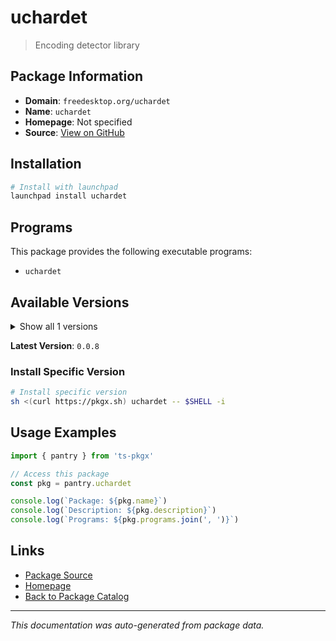 # uchardet

> Encoding detector library

## Package Information

- **Domain**: `freedesktop.org/uchardet`
- **Name**: `uchardet`
- **Homepage**: Not specified
- **Source**: [View on GitHub](https://github.com/pkgxdev/pantry/tree/main/projects/freedesktop.org/uchardet/package.yml)

## Installation

```bash
# Install with launchpad
launchpad install uchardet
```

## Programs

This package provides the following executable programs:

- `uchardet`

## Available Versions

<details>
<summary>Show all 1 versions</summary>

- `0.0.8`

</details>

**Latest Version**: `0.0.8`

### Install Specific Version

```bash
# Install specific version
sh <(curl https://pkgx.sh) uchardet -- $SHELL -i
```

## Usage Examples

```typescript
import { pantry } from 'ts-pkgx'

// Access this package
const pkg = pantry.uchardet

console.log(`Package: ${pkg.name}`)
console.log(`Description: ${pkg.description}`)
console.log(`Programs: ${pkg.programs.join(', ')}`)
```

## Links

- [Package Source](https://github.com/pkgxdev/pantry/tree/main/projects/freedesktop.org/uchardet/package.yml)
- [Homepage](#)
- [Back to Package Catalog](../../../package-catalog.md)

---

*This documentation was auto-generated from package data.*
